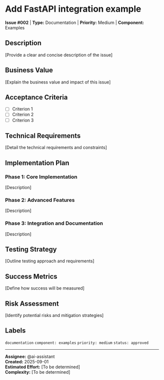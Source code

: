 # Add FastAPI integration example

**Issue #002** | **Type:** Documentation | **Priority:** Medium | **Component:** Examples

## Description

[Provide a clear and concise description of the issue]

## Business Value

[Explain the business value and impact of this issue]

## Acceptance Criteria

- [ ] Criterion 1
- [ ] Criterion 2
- [ ] Criterion 3

## Technical Requirements

[Detail the technical requirements and constraints]

## Implementation Plan

### Phase 1: Core Implementation
[Description]

### Phase 2: Advanced Features
[Description]

### Phase 3: Integration and Documentation
[Description]

## Testing Strategy

[Outline testing approach and requirements]

## Success Metrics

[Define how success will be measured]

## Risk Assessment

[Identify potential risks and mitigation strategies]

## Labels

`documentation` `component: examples` `priority: medium` `status: approved`

---

**Assignee:** @ai-assistant  
**Created:** 2025-09-01  
**Estimated Effort:** [To be determined]  
**Complexity:** [To be determined]
